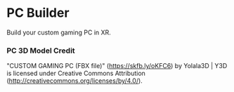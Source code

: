 # PC Builder
Build your custom gaming PC in XR.

### PC 3D Model Credit
"CUSTOM GAMING PC (FBX file)" (https://skfb.ly/oKFC6) by Yolala3D | Y3D is licensed under Creative Commons Attribution (http://creativecommons.org/licenses/by/4.0/).